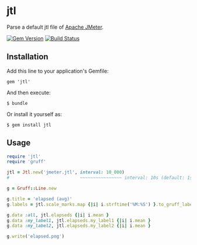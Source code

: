 # jtl

Parse a default jtl file of [Apache JMeter](http://jmeter.apache.org/).

[![Gem Version](https://badge.fury.io/rb/jtl.png)](http://badge.fury.io/rb/jtl)
[![Build Status](https://drone.io/bitbucket.org/winebarrel/jtl/status.png)](https://drone.io/bitbucket.org/winebarrel/jtl/latest)

## Installation

Add this line to your application's Gemfile:

    gem 'jtl'

And then execute:

    $ bundle

Or install it yourself as:

    $ gem install jtl

## Usage

```ruby
require 'jtl'
require 'gruff'

jtl = Jtl.new('jmeter.jtl', interval: 10_000)
#                           ~~~~~~~~~~~~~~~~ interval: 10s (default: 1s)

g = Gruff::Line.new

g.title = 'elapsed (avg)'
g.labels = jtl.scale_marks.map {|i| i.strftime('%M:%S') }.to_gruff_labels

g.data :all, jtl.elapseds {|i| i.mean }
g.data :my_label1, jtl.elapseds.my_label1 {|i| i.mean }
g.data :my_label2, jtl.elapseds.my_label2 {|i| i.mean }

g.write('elapsed.png')
```
